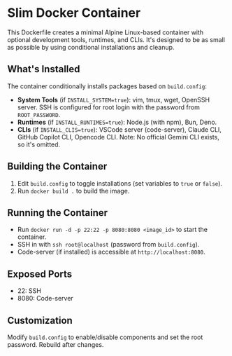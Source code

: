 # Slim Docker Container

This Dockerfile creates a minimal Alpine Linux-based container with optional development tools, runtimes, and CLIs. It's designed to be as small as possible by using conditional installations and cleanup.

## What's Installed

The container conditionally installs packages based on `build.config`:

- **System Tools** (if `INSTALL_SYSTEM=true`): vim, tmux, wget, OpenSSH server. SSH is configured for root login with the password from `ROOT_PASSWORD`.
- **Runtimes** (if `INSTALL_RUNTIMES=true`): Node.js (with npm), Bun, Deno.
- **CLIs** (if `INSTALL_CLIS=true`): VSCode server (code-server), Claude CLI, GitHub Copilot CLI, Opencode CLI. Note: No official Gemini CLI exists, so it's omitted.

## Building the Container

1. Edit `build.config` to toggle installations (set variables to `true` or `false`).
2. Run `docker build .` to build the image.

## Running the Container

- Run `docker run -d -p 22:22 -p 8080:8080 <image_id>` to start the container.
- SSH in with `ssh root@localhost` (password from `build.config`).
- Code-server (if installed) is accessible at `http://localhost:8080`.

## Exposed Ports

- 22: SSH
- 8080: Code-server

## Customization

Modify `build.config` to enable/disable components and set the root password. Rebuild after changes.